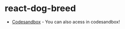 # react-dog-breed

* [Codesandbox] - You can also acess in codesandbox!

[Codesandbox]: <https://codesandbox.io/s/elastic-keller-2oucw>
